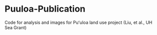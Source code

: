 # Puuloa-Publication
Code for analysis and images for Puʻuloa land use project (Liu, et al., UH Sea Grant)
